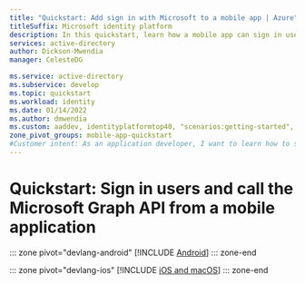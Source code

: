 ```yaml
---
title: "Quickstart: Add sign in with Microsoft to a mobile app | Azure"
titleSuffix: Microsoft identity platform
description: In this quickstart, learn how a mobile app can sign in users, get an access token from the Microsoft identity platform, and call the Microsoft Graph API.
services: active-directory
author: Dickson-Mwendia
manager: CelesteDG

ms.service: active-directory
ms.subservice: develop
ms.topic: quickstart
ms.workload: identity
ms.date: 01/14/2022
ms.author: dmwendia
ms.custom: aaddev, identityplatformtop40, "scenarios:getting-started", mode-api
zone_pivot_groups: mobile-app-quickstart
#Customer intent: As an application developer, I want to learn how to sign in users and call Microsoft Graph from my mobile application.
---
```


# Quickstart: Sign in users and call the Microsoft Graph API from a mobile application


::: zone pivot="devlang-android"
[!INCLUDE [Android](./includes/mobile-app/quickstart-android.md)]
::: zone-end

::: zone pivot="devlang-ios"
[!INCLUDE [iOS and macOS](./includes/mobile-app/quickstart-ios.md)]
::: zone-end